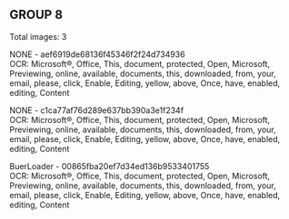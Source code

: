 ## GROUP 8
Total images: 3  

NONE - aef6919de68136f45346f2f24d734936  
OCR: Microsoft®, Office, This, document, protected, Open, Microsoft, Previewing, online, available, documents, this, downloaded, from, your, email, please, click, Enable, Editing, yellow, above, Once, have, enabled, editing, Content  

NONE - c1ca77af76d289e637bb390a3e1f234f  
OCR: Microsoft®, Office, This, document, protected, Open, Microsoft, Previewing, online, available, documents, this, downloaded, from, your, email, please, click, Enable, Editing, yellow, above, Once, have, enabled, editing, Content  

BuerLoader - 00865fba20ef7d34ed136b9533401755  
OCR: Microsoft®, Office, This, document, protected, Open, Microsoft, Previewing, online, available, documents, this, downloaded, from, your, email, please, click, Enable, Editing, yellow, above, Once, have, enabled, editing, Content  

